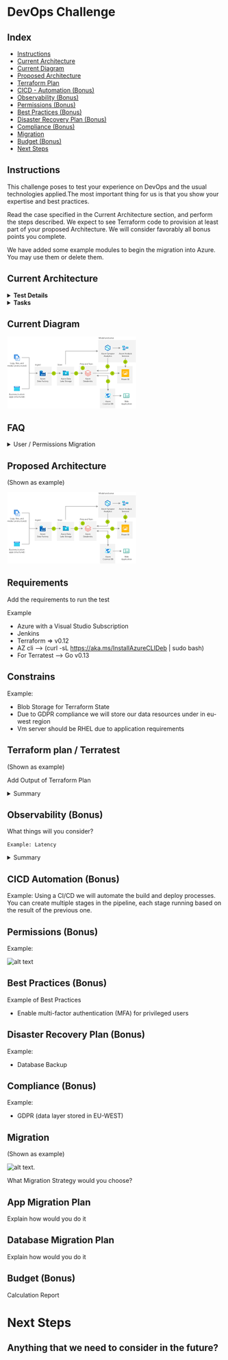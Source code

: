 # DevOps Challenge

## Index

* [Instructions](#instructions)
* [Current Architecture](#current-architecture)
* [Current Diagram](#current-diagram)
* [Proposed Architecture](#proposed-architecture)
* [Terraform Plan](#terraform-plan-terratest)
* [CICD - Automation (Bonus)](#cicd-automation-bonus)
* [Observability (Bonus)](#observability-bonus)
* [Permissions (Bonus)](#permissions-bonus)
* [Best Practices (Bonus)](#best-practices-bonus)
* [Disaster Recovery Plan (Bonus)](#disaster-recovery-plan-bonus)
* [Compliance (Bonus)](#compliance-bonus)
* [Migration](#migration)
* [Budget (Bonus)](#budget-bonus)
* [Next Steps](#next-steps)

## Instructions

This challenge poses to test your experience on DevOps and the usual technologies applied.The most important thing for us is that you show your expertise and best practices.

Read the case specified in the Current Architecture section, and perform the steps described. We expect to see Terraform code to provision at least part of your proposed Architecture. We will consider favorably all bonus points you complete.

We have added some example modules to begin the migration into Azure. You may use them or delete them.


## Current Architecture
<details>
<summary><b>Test Details</b></summary>

---

Let’s imagine that a Bank has a monolithic architecture to handle the enrollment for new credit cards.
A potential customer will enter a bunch of data through some online forms.
Once a day there will be a batch processing job that will process all this
data. The job will trigger a monolithic application that extracts the day’s
data and run the following tasks.

• It will verify if it’s an existing customer and if it is, it will verify any
potential loans or red flags in case the customer is not eligible for a
new credit card.

• It will verify the customer’s identity. We reach an external API (e.g.
Equifax) to verify all the provided details are accurate and also verify
if there is any red flag.

• It will calculate the amount limit assigned for the credit card. It will
also auto-generate a new Credit Card number so the customer can
start using it right away until the actual credit card is received.

All the data is currently persisted on an on-premise Oracle DB. This DB
holds all the personal data the user inputs in the forms and also additional
data that will help to calculate his/her credit rating.

#### The Goal
As a company-wide initiative, we’ve been asked to
1. Migrate all our systems to a cloud provider (You may plan for AWS, Google Cloud or Azure)
2. The company is shifting to event-driven architecture with microservices
</details>

<details>
<summary><b>Tasks</b></summary>

#### The Test

This test will mix some designs (text and diagrams are expected) and
some coding. We are absolutely not aiming to build this system. We just
want to test some relevant points we’ll explicitly point out.
1. Given the 2 goals we mentioned in the previous section, imagine a
new architecture including text, diagrams, and any other useful
resource.
2. How are you going to handle the migration of data? Design a
strategy (maybe using cloud resources o anything else?) and tell us
about it.
3. Let’s assume the current DB is a traditional Oracle relational DB.
Write all the necessary scripts to migrate this data to a new DB in
the cloud. There are several options. Please explain which one you
choose and why.
4. Given the new architecture you designed let’s assume we’ll provision
new resources through Terraform. Build some of the most important
infrastructure with Terraform and build the plan for it.
5. (Bonus) What kind of monitoring would be relevant to add? What kind of
resources would be helpful to achieve this?
6. (Bonus) Give special attention how to handle exceptions if the job
stops for any reason. How do we recover? How will the deployment
process will be? Also, think about permissions, how are we giving the
cloud resources permissions?

We are expecting:
1. A detailed explanation for each step
2. The reasons to choose each resource in the cloud.
3. Details on how those resources work. 
---
</details>

## Current Diagram
![alt text](/images/current_example.png "Current diagram")

## FAQ

<details>
<summary>User / Permissions Migration</summary>

```
Are the users using auth/authentication federated service? SSO auth?

User’s apply through filling out forms without the necessity of creating an account with the bank (it is open to anyone)
so there should be no auth involved.
In the future we might incorporate federated auth that will allow us to fill out some information that we currently
request to users. So any prep work for the future would be great.
```
</details>


## Proposed Architecture

(Shown as example)

![alt text](/images/proposed_example.png "Proposed diagram")

## Requirements
Add the requirements to run the test

Example
* Azure with a Visual Studio Subscription
* Jenkins
* Terraform => v0.12
* AZ cli --> (curl -sL https://aka.ms/InstallAzureCLIDeb | sudo bash)
* For Terratest --> Go v0.13

## Constrains

Example:

* Blob Storage for Terraform State
* Due to GDPR compliance we will store our data resources under in eu-west region
* Vm server should be RHEL due to application requirements

## Terraform plan / Terratest

(Shown as example)

Add Output of Terraform Plan
<details>
<summary>Summary</summary>
  
```

------------------------------------------------------------------------
------------------------------------------------------------------------

An execution plan has been generated and is shown below.
Resource actions are indicated with the following symbols:
  + create
 <= read (data resources)

Plan: xx to add, 0 to change, 0 to destroy.


------------------------------------------------------------------------
------------------------------------------------------------------------

```
</details>

## Observability (Bonus)
What things will you consider?

```
Example: Latency

```
<details>
<summary>Summary</summary>
  
Latency
* What: How long something takes to respond or complete
* Why: Direct impact on customer experience

</details>

## CICD Automation (Bonus)

Example:
Using a CI/CD we will automate the build and deploy processes. You can create multiple stages in the pipeline, each stage running based on the result of the previous one. 

## Permissions (Bonus)

Example:

![alt text](/images/example_permissions.png "Permissions")

## Best Practices (Bonus)
Example of Best Practices
* Enable multi-factor authentication (MFA) for privileged users


## Disaster Recovery Plan (Bonus)

Example:

* Database Backup


## Compliance (Bonus)
Example:
* GDPR (data layer stored in EU-WEST)

## Migration
(Shown as example)

![alt text](https://cdn-images-1.medium.com/max/1600/0*WW36nabYAh5wn2v3. "Migration").

What Migration Strategy would you choose?

## App Migration Plan
Explain how would you do it

## Database Migration Plan
Explain how would you do it

## Budget (Bonus)

Calculation Report


# Next Steps

## Anything that we need to consider in the future?

